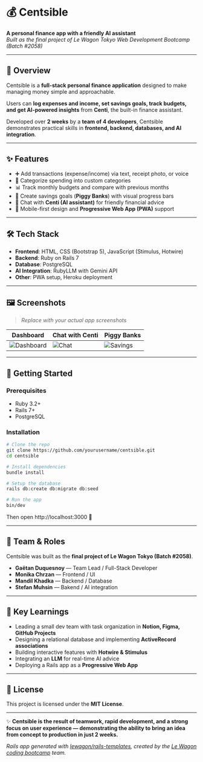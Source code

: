 # 💰 Centsible  

**A personal finance app with a friendly AI assistant**  
_Built as the final project of Le Wagon Tokyo Web Development Bootcamp (Batch #2058)_  

---

## 📌 Overview  

Centsible is a **full-stack personal finance application** designed to make managing money simple and approachable.  

Users can **log expenses and income, set savings goals, track budgets, and get AI-powered insights** from **Centi**, the built-in finance assistant.  

Developed over **2 weeks** by a **team of 4 developers**, Centsible demonstrates practical skills in **frontend, backend, databases, and AI integration**.  

---

## ✨ Features  

- ➕ Add transactions (expense/income) via text, receipt photo, or voice  
- 📂 Categorize spending into custom categories  
- 📊 Track monthly budgets and compare with previous months  
- 🐷 Create savings goals (**Piggy Banks**) with visual progress bars  
- 🤖 Chat with **Centi (AI assistant)** for friendly financial advice  
- 📱 Mobile-first design and **Progressive Web App (PWA)** support  

---

## 🛠 Tech Stack  

- **Frontend**: HTML, CSS (Bootstrap 5), JavaScript (Stimulus, Hotwire)  
- **Backend**: Ruby on Rails 7  
- **Database**: PostgreSQL  
- **AI Integration**: RubyLLM with Gemini API  
- **Other**: PWA setup, Heroku deployment  

---

## 🖼 Screenshots  

> _Replace with your actual app screenshots_  

| Dashboard | Chat with Centi | Piggy Banks |
|-----------|-----------------|-------------|
| ![Dashboard](screenshots/dashboard.png) | ![Chat](screenshots/chat.png) | ![Savings](screenshots/savings.png) |  

---

## 🚀 Getting Started  

### Prerequisites  
- Ruby 3.2+  
- Rails 7+  
- PostgreSQL  

### Installation  
```bash
# Clone the repo
git clone https://github.com/yourusername/centsible.git
cd centsible

# Install dependencies
bundle install

# Setup the database
rails db:create db:migrate db:seed

# Run the app
bin/dev
```

Then open http://localhost:3000 🎉

---

## 👥 Team & Roles  

Centsible was built as the **final project of Le Wagon Tokyo (Batch #2058)**.  

- **Gaëtan Duquesnoy** — Team Lead / Full-Stack Developer  
- **Monika Chrzan** — Frontend / UI  
- **Mandil Khadka** — Backend / Database  
- **Stefan Muhsin** — Bakend / AI integration  

---

## 📌 Key Learnings  

- Leading a small dev team with task organization in **Notion, Figma, GitHub Projects**  
- Designing a relational database and implementing **ActiveRecord associations**  
- Building interactive features with **Hotwire & Stimulus**  
- Integrating an **LLM** for real-time AI advice  
- Deploying a Rails app as a **Progressive Web App**  

---

## 📄 License  

This project is licensed under the **MIT License**.  

---

✨ **Centsible is the result of teamwork, rapid development, and a strong focus on user experience — demonstrating the ability to bring an idea from concept to production in just 2 weeks.**  

_Rails app generated with [lewagon/rails-templates](https://github.com/lewagon/rails-templates), created by the [Le Wagon coding bootcamp](https://www.lewagon.com) team._  
